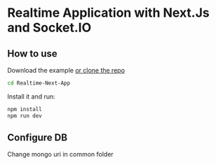 # Realtime Application with Next.Js and Socket.IO

## How to use

Download the example [or clone the repo](https://github.com/shariqahmed525/Realtime-Next-App.git)

```bash
cd Realtime-Next-App
```

Install it and run:

```bash
npm install
npm run dev
```

## Configure DB

Change mongo uri in common folder
